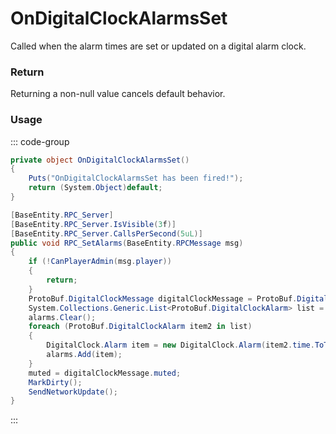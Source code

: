 # OnDigitalClockAlarmsSet
<Badge type="info" text="Electronic"/><Badge type="danger" text="Carbon Compatible"/><Badge type="warning" text="Oxide Compatible"/>
Called when the alarm times are set or updated on a digital alarm clock.

### Return
Returning a non-null value cancels default behavior.

### Usage
::: code-group
```csharp [Example]
private object OnDigitalClockAlarmsSet()
{
	Puts("OnDigitalClockAlarmsSet has been fired!");
	return (System.Object)default;
}
```
```csharp [Source — Assembly-CSharp @ DigitalClock]
[BaseEntity.RPC_Server]
[BaseEntity.RPC_Server.IsVisible(3f)]
[BaseEntity.RPC_Server.CallsPerSecond(5uL)]
public void RPC_SetAlarms(BaseEntity.RPCMessage msg)
{
	if (!CanPlayerAdmin(msg.player))
	{
		return;
	}
	ProtoBuf.DigitalClockMessage digitalClockMessage = ProtoBuf.DigitalClockMessage.Deserialize(msg.read);
	System.Collections.Generic.List<ProtoBuf.DigitalClockAlarm> list = digitalClockMessage.alarms;
	alarms.Clear();
	foreach (ProtoBuf.DigitalClockAlarm item2 in list)
	{
		DigitalClock.Alarm item = new DigitalClock.Alarm(item2.time.ToTimeSpan(), item2.active);
		alarms.Add(item);
	}
	muted = digitalClockMessage.muted;
	MarkDirty();
	SendNetworkUpdate();
}

```
:::
